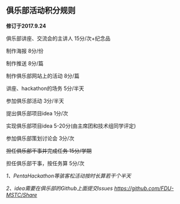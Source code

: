 ## 俱乐部活动积分规则

**修订于2017.9.24**

俱乐部讲座、交流会的主讲人	15分/次+纪念品

制作海报						8分/份

制作推送						8分/篇

制作俱乐部网站上的活动		8分/篇

讲座、hackathon的场务		5分/半天

参加俱乐部活动				3分/半天

提出俱乐部项目idea			1分/次

实现俱乐部项目idea			5-20分(由主席团和技术组同学评定)

参加俱乐部策划讨论会			3分/次

~~担任俱乐部干事并完成任务		15分/学期~~

担任俱乐部干事，按任务算		5分/次



*1、PentaHackathon等骇客松活动按时长算若干个半天*

*2、idea需要在俱乐部的Github上面提交Issues* *https://github.com/FDU-MSTC/Share*







​				